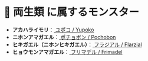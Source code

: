 # 🧬 両生類 に属するモンスター

- **アカハライモリ**：[ ユポコ / Yupoko ](../monster/Yupoko.md)
- **ニホンアマガエル**：[ ポチョボン / Pochobon ](../monster/Pochobon.md)
- **ヒキガエル（ニホンヒキガエル）**：[ フラジアル / Flarzial ](../monster/Flarzial.md)
- **ヒョウモンアマガエル**：[ フリマデル / Frimadel ](../monster/Frimadel.md)
